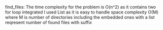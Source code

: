 find_files:
The time complexity for the problem is O(n^2) as it contains two for loop integrated
I used List as it is easy to handle
space complexity O(M) where M is number of directories including the embedded ones with a list reqresent number of found files with suffix